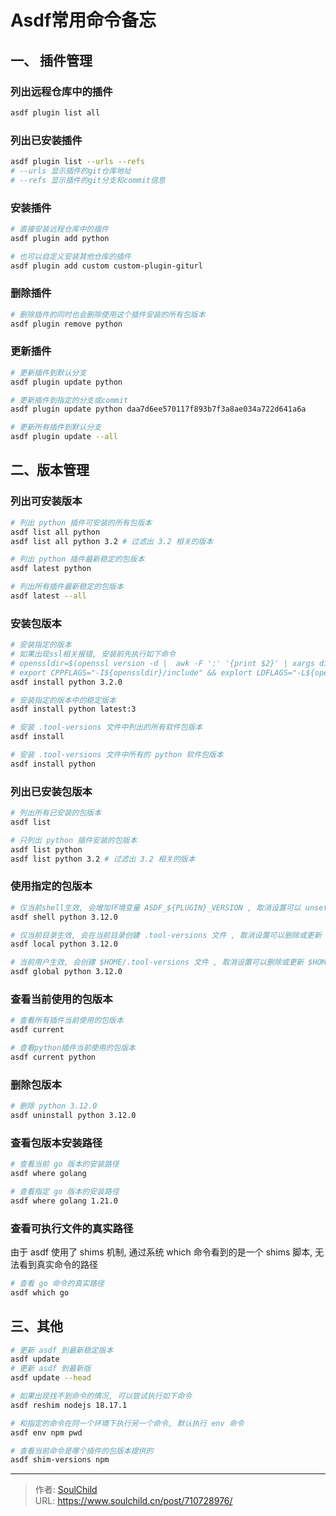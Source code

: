 # Asdf常用命令备忘


<!--more-->

## 一、 插件管理

### 列出远程仓库中的插件

```bash
asdf plugin list all
```

### 列出已安装插件

```bash
asdf plugin list --urls --refs
# --urls 显示插件的git仓库地址
# --refs 显示插件的git分支和commit信息
```

### 安装插件

```bash
# 直接安装远程仓库中的插件
asdf plugin add python

# 也可以自定义安装其他仓库的插件
asdf plugin add custom custom-plugin-giturl 
```

### 删除插件

```bash
# 删除插件的同时也会删除使用这个插件安装的所有包版本
asdf plugin remove python
```

### 更新插件

```bash
# 更新插件到默认分支
asdf plugin update python

# 更新插件到指定的分支或commit
asdf plugin update python daa7d6ee570117f893b7f3a8ae034a722d641a6a

# 更新所有插件到默认分支
asdf plugin update --all
```

## 二、版本管理

### 列出可安装版本

```bash
# 列出 python 插件可安装的所有包版本
asdf list all python
asdf list all python 3.2 # 过滤出 3.2 相关的版本

# 列出 python 插件最新稳定的包版本
asdf latest python

# 列出所有插件最新稳定的包版本
asdf latest --all
```

### 安装包版本

```bash
# 安装指定的版本
# 如果出现ssl相关报错, 安装前先执行如下命令
# openssldir=$(openssl version -d |  awk -F ':' '{print $2}' | xargs dirname)
# export CPPFLAGS="-I${openssldir}/include" && explort LDFLAGS="-L${openssldir}/lib"
asdf install python 3.2.0

# 安装指定的版本中的稳定版本
asdf install python latest:3

# 安装 .tool-versions 文件中列出的所有软件包版本
asdf install

# 安装 .tool-versions 文件中所有的 python 软件包版本
asdf install python
```

### 列出已安装包版本

```bash
# 列出所有已安装的包版本
asdf list

# 只列出 python 插件安装的包版本
asdf list python
asdf list python 3.2 # 过滤出 3.2 相关的版本
```

### 使用指定的包版本

```bash
# 仅当前shell生效, 会增加环境变量 ASDF_${PLUGIN}_VERSION , 取消设置可以 unset ASDF_${PLUGIN}_VERSION
asdf shell python 3.12.0

# 仅当前目录生效, 会在当前目录创建 .tool-versions 文件 , 取消设置可以删除或更新 .tool-versions 文件
asdf local python 3.12.0

# 当前用户生效, 会创建 $HOME/.tool-versions 文件 , 取消设置可以删除或更新 $HOME/.tool-versions 文件
asdf global python 3.12.0
```

### 查看当前使用的包版本

```bash
# 查看所有插件当前使用的包版本
asdf current

# 查看python插件当前使用的包版本
asdf current python

```

### 删除包版本

```bash
# 删除 python 3.12.0
asdf uninstall python 3.12.0
```

### 查看包版本安装路径

```bash
# 查看当前 go 版本的安装路径
asdf where golang

# 查看指定 go 版本的安装路径
asdf where golang 1.21.0
```

### 查看可执行文件的真实路径

由于 asdf 使用了 shims 机制, 通过系统 which 命令看到的是一个 shims 脚本, 无法看到真实命令的路径

```bash
# 查看 go 命令的真实路径
asdf which go
```

## 三、其他

```bash
# 更新 asdf 到最新稳定版本
asdf update
# 更新 asdf 到最新版
asdf update --head

# 如果出现找不到命令的情况, 可以尝试执行如下命令
asdf reshim nodejs 18.17.1

# 和指定的命令在同一个环境下执行另一个命令, 默认执行 env 命令
asdf env npm pwd

# 查看当前命令是哪个插件的包版本提供的
asdf shim-versions npm
```


---

> 作者: [SoulChild](https://www.soulchild.cn)  
> URL: https://www.soulchild.cn/post/710728976/  

